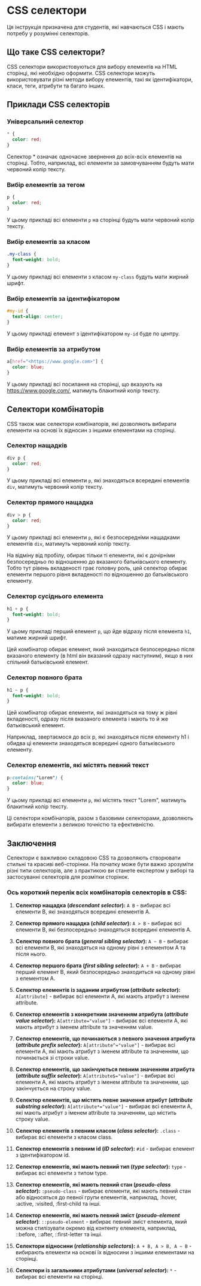 # CSS селектори

Ця інструкція призначена для студентів, які навчаються CSS і мають потребу у розумінні селекторів.

## Що таке CSS селектори?

CSS селектори використовуються для вибору елементів на HTML сторінці, які необхідно оформити. CSS селектори можуть використовувати різні методи вибору елементів, такі як ідентифікатори, класи, теги, атрибути та багато інших.

## Приклади CSS селекторів

### Універсальний селектор

```css
* {
  color: red;
}

```
Селектор * означає одночасне звернення до всіх-всіх елементів на сторінці. Тобто, наприклад, всі елементи за замовчуванням будуть мати червоний колір тексту. 

### Вибір елементів за тегом

```css
p {
  color: red;
}

```

У цьому прикладі всі елементи `p` на сторінці будуть мати червоний колір тексту.

### Вибір елементів за класом

```css
.my-class {
  font-weight: bold;
}

```

У цьому прикладі всі елементи з класом `my-class` будуть мати жирний шрифт.

### Вибір елементів за ідентифікатором

```css
#my-id {
  text-align: center;
}

```

У цьому прикладі елемент з ідентифікатором `my-id` буде по центру.

### Вибір елементів за атрибутом

```css
a[href="<https://www.google.com>"] {
  color: blue;
}

```

У цьому прикладі всі посилання на сторінці, що вказують на https://www.google.com/, матимуть блакитний колір тексту.

## Селектори комбінаторів

CSS також має селектори комбінаторів, які дозволяють вибирати елементи на основі їх відносин з іншими елементами на сторінці.

### Селектор нащадків

```css
div p {
  color: red;
}

```

У цьому прикладі всі елементи `p`, які знаходяться всередині елементів `div`, матимуть червоний колір тексту.

### Селектор прямого нащадка

```css
div > p {
  color: red;
}

```

У цьому прикладі всі елементи `p`, які є безпосередніми нащадками елементів `div`, матимуть червоний колір тексту.

На відміну від пробілу, обирає тільки ті елементи, які є дочірніми безпосередньо по відношенню до вказаного батьківського елементу. Тобто тут рівень вкладеності грає головну роль, цей селектор обирає елементи першого рівня вкладеності по відношенню до батьківського елементу. 

### Селектор сусіднього елемента

```css
h1 + p {
  font-weight: bold;
}

```

У цьому прикладі перший елемент `p`, що йде відразу після елемента `h1`, матиме жирний шрифт.

Цей комбінатор обирає елемент, який знаходиться безпосередньо після вказаного елементу (в html він вказаний одразу наступним), якщо в них спільний батьківський елемент. 

### Селектор повного брата

```css
h1 ~ p {
  font-weight: bold;
}

```
Цей комбінатор обирає елементи, які знаходяться на тому ж рівні вкладеності, одразу після вказаного елемента і мають то й же батьківський елемент. 

Наприклад, звертаємося до всіх p, які знаходяться після елементу h1 і обидва ці елементи знаходяться всередині одного батьківського елементу. 

### Селектор елементів, які містять певний текст

```css
p:contains("Lorem") {
  color: blue;
}

```

У цьому прикладі всі елементи `p`, які містять текст "Lorem", матимуть блакитний колір тексту.

Ці селектори комбінаторів, разом з базовими селекторами, дозволяють вибирати елементи з великою точністю та ефективністю.

## Заключення

Селектори є важливою складовою CSS та дозволяють створювати стильні та красиві веб-сторінки. На початку може бути важко зрозуміти різні типи селекторів, але з практикою ви станете експертом у виборі та застосуванні селекторів для розмітки сторінок.

### Ось короткий перелік всіх комбінаторів селекторів в CSS:

1. **Селектор нащадка (*descendant selector*):** `A B` - вибирає всі елементи B, які знаходяться всередині елементів A.

2. **Селектор прямого нащадка (*child selector*):** `A > B` - вибирає всі елементи B, які безпосередньо знаходяться всередині елементів A.

3. **Селектор повного брата (*general sibling selector*):** `A ~ B` - вибирає всі елементи B, які знаходяться на одному рівні з елементом A та після нього.

4. **Селектор першого брата (*first sibling selector*):** `A + B` - вибирає перший елемент B, який безпосередньо знаходиться на одному рівні з елементом A.

5. **Селектор елементів із заданим атрибутом (*attribute selector*):** `A[attribute]` - вибирає всі елементи A, які мають атрибут з іменем attribute.

6. **Селектор елементів з конкретним значенням атрибута (*attribute value selector*):** `A[attribute="value"]` - вибирає всі елементи A, які мають атрибут з іменем attribute та значенням value.

7. **Селектор елементів, що починаються з певного значення атрибута (*attribute prefix selector*):** `A[attribute^="value"]` - вибирає всі елементи A, які мають атрибут з іменем attribute та значенням, що починається зі строки value.

7. **Селектор елементів, що закінчуються певним значенням атрибута (*attribute suffix selector*):** `A[attribute$="value"]` - вибирає всі елементи A, які мають атрибут з іменем attribute та значенням, що закінчується на строку value.

8. **Селектор елементів, що містять певне значення атрибут (*attribute substring selector*):** `A[attribute*="value"]` - вибирає всі елементи A, які мають атрибут з іменем attribute та значенням, що містить строку value.

9. **Селектор елементів з певним класом (*class selector*):** `.class` - вибирає всі елементи з класом class.

9. **Селектор елементів з певним id (*ID selector*):** `#id` - вибирає елемент з ідентифікатором id.

9. **Селектор елементів, які мають певний тип (*type selector*):** `type` - вибирає всі елементи з типом type.

9. **Селектор елементів, які мають певний стан (*pseudo-class selector*):** `:pseudo-class` - вибирає елементи, які мають певний стан або відносяться до певної групи елементів, наприклад, :hover, :active, :visited, :first-child та інші.

9. **Селектор елементів, які мають певний зміст (*pseudo-element selector*)**: `::pseudo-element` - вибирає певний зміст елемента, який можна стилізувати окремо від контенту елемента, наприклад, ::before, ::after, ::first-letter та інші.

9. **Селектори відносини (*relationship selectors*):** `A + B, A > B, A ~ B` - вибирають елементи на основі їх відносини з іншими елементами на сторінці.

9. **Селектори із загальними атрибутами (*universal selector*):** `*` - вибирає всі елементи на сторінці.